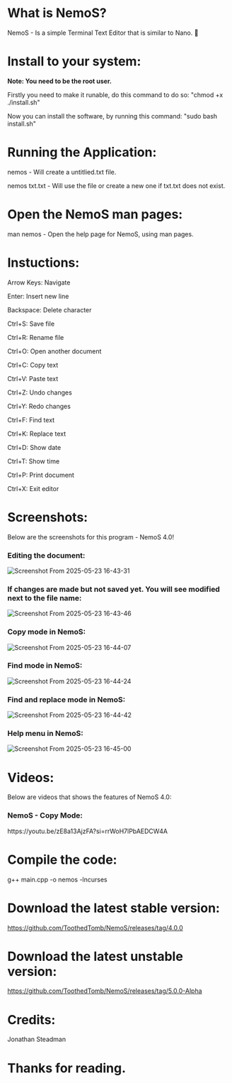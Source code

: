 # What is NemoS?
NemoS - Is a simple Terminal Text Editor that is similar to Nano. 🙂

# Install to your system:
**Note: You need to be the root user.**

Firstly you need to make it runable, do this command to do so: "chmod +x ./install.sh"

Now you can install the software, by running this command: "sudo bash install.sh" 

# Running the Application:
nemos - Will create a untitlied.txt file.

nemos txt.txt - Will use the file or create a new one if txt.txt does not exist.

# Open the NemoS man pages:
man nemos - Open the help page for NemoS, using man pages. 

# Instuctions:

 Arrow Keys: Navigate

 Enter: Insert new line
 
 Backspace: Delete character
 
 Ctrl+S: Save file
 
 Ctrl+R: Rename file
 
 Ctrl+O: Open another document
 
 Ctrl+C: Copy text
 
 Ctrl+V: Paste text
 
 Ctrl+Z: Undo changes
 
 Ctrl+Y: Redo changes
 
 Ctrl+F: Find text
 
 Ctrl+K: Replace text
 
 Ctrl+D: Show date
 
 Ctrl+T: Show time
 
 Ctrl+P: Print document
 
 Ctrl+X: Exit editor

# Screenshots:
Below are the screenshots for this program - NemoS 4.0!
<h3>Editing the document:</h3>

![Screenshot From 2025-05-23 16-43-31](https://github.com/user-attachments/assets/bcb342ce-7c00-4863-82cc-b0caa28de422)

<h3>If changes are made but not saved yet. You will see modified next to the file name:</h3>

![Screenshot From 2025-05-23 16-43-46](https://github.com/user-attachments/assets/56665050-29df-49a9-bb36-427b52afdc18)

<h3>Copy mode in NemoS:</h3>

![Screenshot From 2025-05-23 16-44-07](https://github.com/user-attachments/assets/b12310d4-4660-48ce-aae9-7dc983a15c25)

<h3>Find mode in NemoS:</h3>

![Screenshot From 2025-05-23 16-44-24](https://github.com/user-attachments/assets/b8826c92-70d0-4173-924c-171f04509059)

<h3>Find and replace mode in NemoS: </h3>

![Screenshot From 2025-05-23 16-44-42](https://github.com/user-attachments/assets/c0f1cdc3-cbc2-432f-98e4-65470b06e73d)

<h3>Help menu in NemoS:</h3>

![Screenshot From 2025-05-23 16-45-00](https://github.com/user-attachments/assets/2978a26e-dd1c-4fd1-8794-a52f4daffae5)

# Videos:
Below are videos that shows the features of NemoS 4.0:
<h3>NemoS - Copy Mode:</h3>
https://youtu.be/zE8a13AjzFA?si=rrWoH7lPbAEDCW4A


# Compile the code:

g++ main.cpp -o nemos -lncurses


# Download the latest stable version:

https://github.com/ToothedTomb/NemoS/releases/tag/4.0.0

# Download the latest unstable version:

https://github.com/ToothedTomb/NemoS/releases/tag/5.0.0-Alpha

# Credits:
Jonathan Steadman

# Thanks for reading. 
